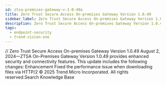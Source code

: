 ```yaml
---
id: ztsa-premises-gateway-v-1-0-49a
title: Zero Trust Secure Access On-premises Gateway Version 1.0.49
sidebar_label: Zero Trust Secure Access On-premises Gateway Version 1.0.49
description: Zero Trust Secure Access On-premises Gateway Version 1.0.49
tags:
  - endpoint-security
  - trend-vision-one
---
```


/*<![CDATA[*/ $('#title').html($('meta[name=map-description]').attr('content')); /*]]>*/ Zero Trust Secure Access On-premises Gateway Version 1.0.49 August 2, 2024—ZTSA On-Premises Gateway Version 1.0.49 provides enhanced security and connectivity features. This update includes the following changes: Enhancement Fixed the performance issue when downloading files via HTTP/2 © 2025 Trend Micro Incorporated. All rights reserved.Search Knowledge Base